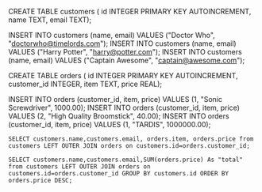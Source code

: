 
CREATE TABLE customers (
    id INTEGER PRIMARY KEY AUTOINCREMENT,
    name TEXT,
    email TEXT);
    
INSERT INTO customers (name, email) VALUES ("Doctor Who", "doctorwho@timelords.com");
INSERT INTO customers (name, email) VALUES ("Harry Potter", "harry@potter.com");
INSERT INTO customers (name, email) VALUES ("Captain Awesome", "captain@awesome.com");

CREATE TABLE orders (
    id INTEGER PRIMARY KEY AUTOINCREMENT,
    customer_id INTEGER,
    item TEXT,
    price REAL);

INSERT INTO orders (customer_id, item, price)
    VALUES (1, "Sonic Screwdriver", 1000.00);
INSERT INTO orders (customer_id, item, price)
    VALUES (2, "High Quality Broomstick", 40.00);
INSERT INTO orders (customer_id, item, price)
    VALUES (1, "TARDIS", 1000000.00);
    
    
    SELECT customers.name,customers.email, orders.item, orders.price from customers LEFT OUTER JOIN orders on customers.id=orders.customer_id;
    
    SELECT customers.name,customers.email,SUM(orders.price) As "total" from customers LEFT OUTER JOIN orders on customers.id=orders.customer_id GROUP BY customers.id ORDER BY orders.price DESC;
